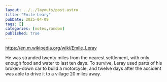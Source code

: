 ```yaml
---
layout: ../../layouts/post.astro
title: "Emile Leary"
pubDate: 2025-04-09
tags: []
categories: [notes,random]
published: true
---
```



https://en.m.wikipedia.org/wiki/Emile_Leray 

He was stranded twenty miles from the nearest settlement, with only enough food and water to last ten days. To survive, Leray used parts of his broken-down car to build a motorcycle, and twelve days after the accident was able to drive it to a village 20 miles away.

